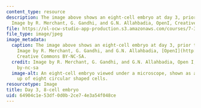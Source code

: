 ```yaml
---
content_type: resource
description: The image above shows an eight-cell embryo at day 3, prior to transfer.
  Image by R. Merchant, G. Gandhi, and G.N. Allahbadia, OpenI, Creative Commons BY-NC-SA.
file: https://ol-ocw-studio-app-production.s3.amazonaws.com/courses/7-344-treating-infertility-from-bench-to-bedside-and-bedside-to-bench-spring-2015/64904c1e53df0d0b2ce74e3a54f048ce_7-344s15.jpg
file_type: image/jpeg
image_metadata:
  caption: The image above shows an eight-cell embryo at day 3, prior to transfer.
    Image by R. Merchant, G. Gandhi, and G.N. Allahbadia, [OpenI](http://openi.nlm.nih.gov/detailedresult.php?img=3114573_IJU-27-121-g005&query=null&req=4&npos=-1),
    Creative Commons BY-NC-SA.
  credit: Image by R. Merchant, G. Gandhi, and G.N. Allahbadia, Open I, Creative Commons
    by-nc-sa
  image-alt: An eight-cell embryo viewed under a microscope, shown as a ball made
    up of eight circular shaped cells.
resourcetype: Image
title: Day 3, 8-cell embryo
uid: 64904c1e-53df-0d0b-2ce7-4e3a54f048ce
---
```

